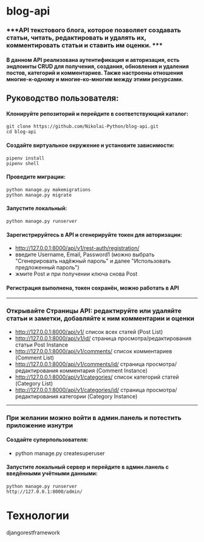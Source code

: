 # **blog-api**
### ***API текстового блога, которое позволяет создавать статьи, читать, редактировать и удалять их, комментировать статьи и ставить им оценки. ***

#### В данном API реализована аутентификация и авторизация, есть эндпоинты CRUD для получения, создания, обновления и удаления постов, категорий и комментариев. Также настроены отношения многие-к-одному и многие-ко-многим между этими ресурсами.

## **Руководство пользователя:**

#### Клонируйте репозиторий и перейдите в соответствующий каталог:
    git clone https://github.com/Nikolai-Python/blog-api.git
    cd blog-api
#### Создайте виртуальное окружение и установите зависимости:
    pipenv install
    pipenv shell
#### Проведите миграции:
    python manage.py makemigrations
    python manage.py migrate
#### Запустите локальный:
    python manage.py runserver
#### Зарегистрируйтесь в API и сгенерируйте токен для авторизации:
- http://127.0.0.1:8000/api/v1/rest-auth/registration/
- введите Username, Email, Password1 (можно выбрать "Сгенерировать надёжный пароль" и далее "Использовать предложенный пароль")
- жмите Post и при получении ключа снова Post
#### Регистрация выполнена, токен сохранён, можно работать в API  
-----
### **Открывайте Страницы API: редактируйте или удаляйте статьи и заметки, добавляйте к ним комментарии и оценки**
- http://127.0.0.1:8000/api/v1/     список всех статей (Post List)
- http://127.0.0.1:8000/api/v1/id/   страница просмотра/редактирования статьи Post Instance
- http://127.0.0.1:8000/api/v1/comments/ список комментариев (Comment List)
- http://127.0.0.1:8000/api/v1/comments/id/ страница просмотра/редактирования комментария (Comment Instance)
- http://127.0.0.1:8000/api/v1/categories/ список категорий статей (Category List)
- http://127.0.0.1:8000/api/v1/categories/id/ страница просмотра/редактирования категории (Category Instance)
-----
### **При желании можно войти в админ.панель и потестить приложение изнутри**
#### Создайте суперпользователя:
- python manage.py createsuperuser
#### Запустите локальный сервер и перейдите в админ.панель с введёнными учётными данными:
    python manage.py runserver
    http://127.0.0.1:8000/admin/

# **Технологии**
djangorestframework
